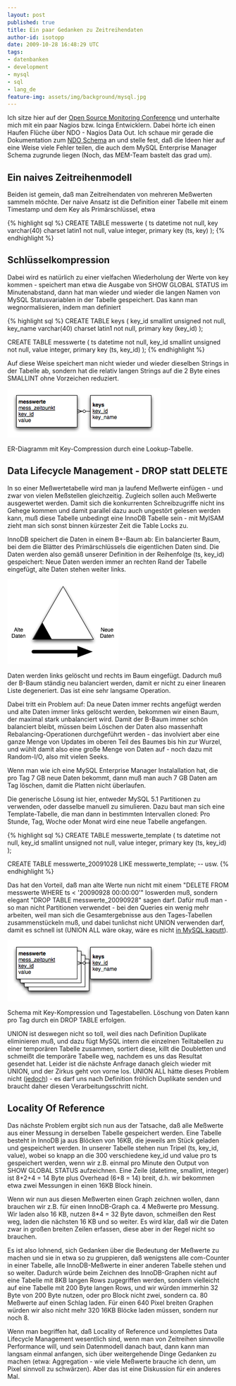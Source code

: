 ```yaml
---
layout: post
published: true
title: Ein paar Gedanken zu Zeitreihendaten
author-id: isotopp
date: 2009-10-28 16:48:29 UTC
tags:
- datenbanken
- development
- mysql
- sql
- lang_de
feature-img: assets/img/background/mysql.jpg
---
```

Ich sitze hier auf der 
[Open Source Monitoring Conference](http://www.netways.de/osmc/y2009/programm/) 
und unterhalte mich mit ein paar Nagios bzw. Icinga Entwicklern. Dabei hörte
ich einen Haufen Flüche über NDO - Nagios Data Out. Ich schaue mir gerade
die Dokumentation zum
[NDO Schema](http://nagios.git.sourceforge.net/git/gitweb.cgi?p=nagios/ndoutils;a=blob;f=docs/NDOUtils%20Documentation.pdf;h=90c19c160e486d18b57b8fa3b085ff51731c5bbb;hb=HEAD)
an und stelle fest, daß die Ideen hier auf eine Weise viele Fehler teilen,
die auch dem MySQL Enterprise Manager Schema zugrunde liegen (Noch, das
MEM-Team bastelt das grad um).

## Ein naives Zeitreihenmodell

Beiden ist gemein, daß man Zeitreihendaten von mehreren Meßwerten sammeln
möchte. Der naive Ansatz ist die Definition einer Tabelle mit einem
Timestamp und dem Key als Primärschlüssel, etwa

{% highlight sql %}
CREATE TABLE messwerte (
  ts datetime not null,
  key varchar(40) charset latin1 not null,
  value integer,
  primary key (ts, key)
);
{% endhighlight %}
 

## Schlüsselkompression

Dabei wird es natürlich zu einer vielfachen Wiederholung der Werte von key
kommen - speichert man etwa die Ausgabe von SHOW GLOBAL STATUS im
Minutenabstand, dann hat man wieder und wieder die langen Namen von MySQL
Statusvariablen in der Tabelle gespeichert. Das kann man wegnormalisieren,
indem man definiert

{% highlight sql %}
CREATE TABLE keys (
  key_id smallint unsigned not null,
  key_name varchar(40) charset latin1 not null,
  primary key (key_id)
);

CREATE TABLE messwerte (
  ts datetime not null,
  key_id smallint unsigned not null,
  value integer,
  primary key (ts, key_id)
);
{% endhighlight %}

Auf diese Weise speichert man nicht wieder und wieder dieselben Strings in
der Tabelle ab, sondern hat die relativ langen Strings auf die 2 Byte eines
SMALLINT ohne Vorzeichen reduziert.

![](/uploads/key_compression.png)

ER-Diagramm mit Key-Compression durch eine Lookup-Tabelle.

## Data Lifecycle Management - DROP statt DELETE

In so einer Meßwertetabelle wird man ja laufend Meßwerte einfügen - und zwar
von vielen Meßstellen gleichzeitig. Zugleich sollen auch Meßwerte
ausgewertet werden. Damit sich die konkurrenten Schreibzugriffe nicht ins
Gehege kommen und damit parallel dazu auch ungestört gelesen werden kann,
muß diese Tabelle unbedingt eine InnoDB Tabelle sein - mit MyISAM zieht man
sich sonst binnen kürzester Zeit die Table Locks zu.

InnoDB speichert die Daten in einem B+-Baum ab: Ein balancierter Baum, bei
dem die Blätter des Primärschlüssels die eigentlichen Daten sind. Die Daten
werden also gemäß unserer Definition in der Reihenfolge (ts, key_id)
gespeichert: Neue Daten werden immer an rechten Rand der Tabelle eingefügt,
alte Daten stehen weiter links.

![](/uploads/loeschen_einfuegen.png)

Daten werden links gelöscht und rechts im Baum eingefügt. Dadurch muß der
B-Baum ständig neu balanciert werden, damit er nicht zu einer linearen Liste
degeneriert. Das ist eine sehr langsame Operation.

Dabei tritt ein Problem auf: Da neue Daten immer rechts angefügt werden und
alte Daten immer links gelöscht werden, bekommen wir einen Baum, der maximal
stark unbalanciert wird. Damit der B-Baum immer schön balanciert bleibt,
müssen beim Löschen der Daten also massenhaft Rebalancing-Operationen
durchgeführt werden - das involviert aber eine ganze Menge von Updates im
oberen Teil des Baumes bis hin zur Wurzel, und wühlt damit also eine große
Menge von Daten auf - noch dazu mit Random-I/O, also mit vielen Seeks.

Wenn man wie ich eine MySQL Enterprise Manager Instalallation hat, die pro
Tag 7 GB neue Daten bekommt, dann muß man auch 7 GB Daten am Tag löschen,
damit die Platten nicht überlaufen.

Die generische Lösung ist hier, entweder MySQL 5.1 Partitionen zu verwenden,
oder dasselbe manuell zu simulieren. Dazu baut man sich eine
Template-Tabelle, die man dann in bestimmten Intervallen cloned: Pro Stunde,
Tag, Woche oder Monat wird eine neue Tabelle angefangen.

{% highlight sql %}
CREATE TABLE messwerte_template (
  ts datetime not null,
  key_id smallint unsigned not null,
  value integer,
  primary key (ts, key_id)
);

CREATE TABLE messwerte_20091028 LIKE messwerte_template; -- usw.
{% endhighlight %}

Das hat den Vorteil, daß man alte Werte nun nicht mit einem "DELETE FROM
messwerte WHERE ts < '20090928 00:00:00'" loswerden muß, sondern elegant
"DROP TABLE messwerte_20090928" sagen darf. Dafür muß man - so man nicht
Partitionen verwendet - bei den Queries ein wenig mehr arbeiten, weil man
sich die Gesamtergebnisse aus den Tages-Tabellen zusammenstückeln muß, und
dabei tunlichst nicht UNION verwenden darf, damit es schnell ist (UNION ALL
wäre okay, wäre es nicht 
[in MySQL kaputt](http://bugs.mysql.com/bug.php?id=50674)).

![](/uploads/zeitreihe_partitioniert.png)

Schema mit Key-Kompression und Tagestabellen. Löschung von Daten kann pro
Tag durch ein DROP TABLE erfolgen.

UNION ist deswegen nicht so toll, weil dies nach Definition Duplikate
eliminieren muß, und dazu fügt MySQL intern die einzelnen Teiltabellen zu
einer temporären Tabelle zusammen, sortiert diese, killt die Doubletten und
schmeißt die temporäre Tabelle weg, nachdem es uns das Resultat gesendet
hat. Leider ist die nächste Anfrage danach gleich wieder mit UNION, und der
Zirkus geht von vorne los. UNION ALL hätte dieses Problem nicht 
([jedoch](http://bugs.mysql.com/bug.php?id=50674)) - es darf uns nach
Definition fröhlich Duplikate senden und braucht daher diesen
Verarbeitungsschritt nicht.

## Locality Of Reference

Das nächste Problem ergibt sich nun aus der Tatsache, daß alle Meßwerte aus
einer Messung in derselben Tabelle gespeichert werden. Eine Tabelle besteht
in InnoDB ja aus Blöcken von 16KB, die jeweils am Stück geladen und
gespeichert werden. In unserer Tabelle stehen nun Tripel (ts, key_id,
value), wobei so knapp an die 300 verschiedene key_id und value pro ts
gespeichert werden, wenn wir z.B. einmal pro Minute den Output von SHOW
GLOBAL STATUS aufzeichnen. Eine Zeile (datetime, smallint, integer) ist
8+2+4 = 14 Byte plus Overhead (6+8 = 14) breit, d.h. wir bekommen etwa zwei
Messungen in einen 16KB Block hinein.

Wenn wir nun aus diesen Meßwerten einen Graph zeichnen wollen, dann brauchen
wir z.B. für einen InnoDB-Graph ca. 4 Meßwerte pro Messung. Wir laden also
16 KB, nutzen 8*4 = 32 Byte davon, schmeißen den Rest weg, laden die
nächsten 16 KB und so weiter. Es wird klar, daß wir die Daten zwar in großen
breiten Zeilen erfassen, diese aber in der Regel nicht so brauchen.

Es ist also lohnend, sich Gedanken über die Bedeutung der Meßwerte zu machen
und sie in etwa so zu gruppieren, daß wenigstens alle com-Counter in einer
Tabelle, alle InnoDB-Meßwerte in einer anderen Tabelle stehen und so weiter.
Dadurch würde beim Zeichnen des InnoDB-Graphen nicht auf eine Tabelle mit
8KB langen Rows zugegriffen werden, sondern vielleicht auf eine Tabelle mit
200 Byte langen Rows, und wir würden immerhin 32 Byte von 200 Byte nutzen,
oder pro Block nicht zwei, sondern ca. 80 Meßwerte auf einen Schlag laden.
Für einen 640 Pixel breiten Graphen würden wir also nicht mehr 320 16KB
Blöcke laden müssen, sondern nur noch 8.

Wenn man begriffen hat, daß Locality of Reference und komplettes Data
Lifecycle Management wesentlich sind, wenn man von Zeitreihen sinnvolle
Performance will, und sein Datenmodell danach baut, dann kann man langsam
einmal anfangen, sich über weitergehende Dinge Gedanken zu machen (etwa:
Aggregation - wie viele Meßwerte brauche ich denn, um Pixel sinnvoll zu
schwärzen). Aber das ist eine Diskussion für ein anderes Mal.
